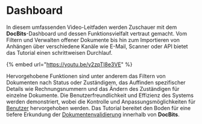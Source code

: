 # Dashboard

In diesem umfassenden Video-Leitfaden werden Zuschauer mit dem **DocBits**-Dashboard und dessen Funktionsvielfalt vertraut gemacht. Vom Filtern und Verwalten offener Dokumente bis hin zum Importieren von Anhängen über verschiedene Kanäle wie E-Mail, Scanner oder API bietet das Tutorial einen schrittweisen Durchlauf.

{% embed url="https://youtu.be/y2zpTl8e3VE" %}

Hervorgehobene Funktionen sind unter anderem das Filtern von Dokumenten nach Status oder Zuständigem, das Auffinden spezifischer Details wie Rechnungsnummern und das Ändern des Zuständigen für einzelne Dokumente. Die Benutzerfreundlichkeit und Effizienz des Systems werden demonstriert, wobei die Kontrolle und Anpassungsmöglichkeiten für [Benutzer](../../admin-section/settings/global-settings/groups-users-and-permissions/) hervorgehoben werden. Das Tutorial bereitet den Boden für eine tiefere Erkundung der [Dokumentenvalidierung](../validierungsbildschirm/) innerhalb von **DocBits**.
